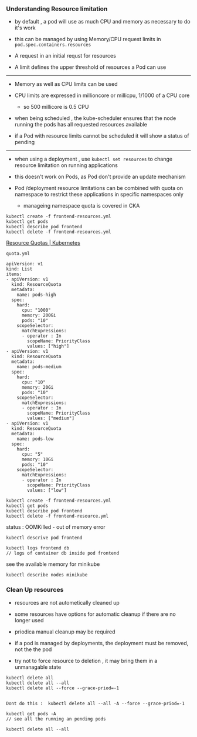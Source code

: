 ### Understanding Resource limitation

- by default , a pod will use as much CPU and memory as necessary to do it's work 

- this can be managed by using  Memory/CPU request limits in `pod.spec.containers.resources`

- A request in an initial requst  for resources 

- A limit defines the upper threshold of resources a Pod can use

------------

- Memory as well as CPU limits can be used 

- CPU limits are expressed in millioncore or millicpu, 1/1000 of a CPU core
  
  - so 500 millicore is 0.5 CPU

- when being scheduled , the kube-scheduler ensures that the node running the pods has all requested resources available 

- if  a Pod with resource limits cannot be scheduled it will show a status of pending

---

- when using a deployment , use `kubectl set resources` to change resource limitation on running applications

- this doesn't work on Pods, as Pod don't provide an update mechanism 

- Pod /deployment resource limitations can be combined with quota on namespace to restrict these applications in specific namespaces only 
  
  - manageing namespace quota is covered in CKA

```
kubectl create -f frontend-resources.yml
kubectl get pods 
kubectl describe pod frontend
kubectl delete -f frontend-resources.yml
```

[Resource Quotas | Kubernetes](https://kubernetes.io/docs/concepts/policy/resource-quotas/)

`quota.yml`

```
apiVersion: v1
kind: List
items:
- apiVersion: v1
  kind: ResourceQuota
  metadata:
    name: pods-high
  spec:
    hard:
      cpu: "1000"
      memory: 200Gi
      pods: "10"
    scopeSelector:
      matchExpressions:
      - operator : In
        scopeName: PriorityClass
        values: ["high"]
- apiVersion: v1
  kind: ResourceQuota
  metadata:
    name: pods-medium
  spec:
    hard:
      cpu: "10"
      memory: 20Gi
      pods: "10"
    scopeSelector:
      matchExpressions:
      - operator : In
        scopeName: PriorityClass
        values: ["medium"]
- apiVersion: v1
  kind: ResourceQuota
  metadata:
    name: pods-low
  spec:
    hard:
      cpu: "5"
      memory: 10Gi
      pods: "10"
    scopeSelector:
      matchExpressions:
      - operator : In
        scopeName: PriorityClass
        values: ["low"]
```

```
kubectl create -f frontend-resources.yml 
kubectl get pods 
kubectl describe pod frontend 
kubectl delete -f frontend-resource.yml
```

status : OOMKilled   -  out of memory error 

```
kubectl descrive pod frontend

kubectl logs frontend db  
// logs of container db inside pod frontend 
```

see the available memory for minikube 

```
kubectl describe nodes minikube 
```

### Clean Up resources

- resources are not autometically cleaned up 

- some resources have options for automatic cleanup if there are no longer used 

- priodica manual cleanup may be required 

- if a pod is managed by deployments, the deployment must be removed, not the the pod 

- try not to force resource to deletion , it may bring them in a unmanagable state 

```
kubectl delete all 
kubectl delete all --all 
kubectl delete all --force --grace-priod=-1


Dont do this :  kubectl delete all --all -A --force --grace-priod=-1
```

```
kubectl get pods -A
// see all the running an pending pods 

kubectl delete all --all 
```
